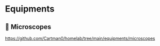 # Equipments

## :microscope: Microscopes

https://github.com/Cartman0/homelab/tree/main/equipments/microscopes


